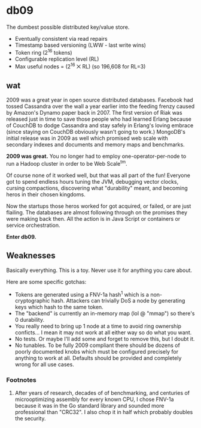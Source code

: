 # db09

The dumbest possible distributed key/value store.

* Eventually consistent via read repairs
* Timestamp based versioning (LWW - last write wins)
* Token ring (2<sup>16</sup> tokens)
* Configurable replication level (RL)
* Max useful nodes = (2<sup>16</sup> ⨉ RL) (so 196,608 for RL=3)

## wat

2009 was a great year in open source distributed databases. Facebook had tossed
Cassandra over the wall a year earlier into the feeding frenzy caused by
Amazon's Dynamo paper back in 2007. The first version of Riak was released just
in time to save those people who had learned Erlang because of CouchDB to dodge
Cassandra and stay safely in Erlang's loving embrace (since staying on CouchDB
obviously wasn't going to work.) MongoDB's initial release was in 2009 as well
which promised web scale with secondary indexes and documents and memory maps
and benchmarks.

**2009 was great.** You no longer had to employ one-operator-per-node to run a
Hadoop cluster in order to be Web Scale<sup>tm</sup>.

Of course none of it worked well, but that was all part of the fun! Everyone
got to spend endless hours tuning the JVM, debugging vector clocks, cursing
compactions, discovering what "durability" meant, and becoming heros in their
chosen kingdoms.

Now the startups those heros worked for got acquired, or failed, or are just
flailing. The databases are almost following through on the promises they were
making back then. All the action is in Java Script or containers or service
orchestration.

**Enter db09.**

## Weaknesses

Basically everything. This is a toy. Never use it for anything you care about.

Here are some specific gotchas:

* Tokens are generated using a FNV-1a hash<sup>1</sup> which is a
  non-cryptographic hash.  Attackers can trivially DoS a node by generating
  keys which hash to the same token.
* The "backend" is currently an in-memory map (lol @ "mmap") so there's 0
  durability.
* You really need to bring up 1 node at a time to avoid ring ownership
  conficts... I mean it may not work at all either way so do what you want.
* No tests. Or maybe I'll add some and forget to remove this, but I doubt it.
* No tunables. To be fully 2009 compliant there should be dozens of poorly
  documented knobs which must be configured precisely for anything to work at
  all. Defaults should be provided and completely wrong for all use cases.

### Footnotes

1. After years of research, decades of of benchmarking, and centuries of
   microoptimizing assembly for every known CPU, I chose FNV-1a because it was
   in the Go standard library and sounded more professional than "CRC32". I
   also chop it in half which probably doubles the security.
